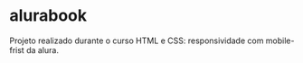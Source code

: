 # alurabook
Projeto realizado durante o curso HTML e CSS: responsividade com mobile-frist da alura.
